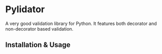 # Pylidator
A very good validation library for Python. It features both decorator and non-decorator based validation.

## Installation & Usage
